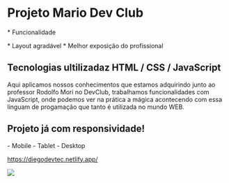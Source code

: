 <h1>Projeto Mario Dev Club</h1>
<p>* Funcionalidade</p>
* Layout agradável
* Melhor exposição do profissional
<h2>Tecnologias ultilizadaz HTML / CSS / JavaScript</h2>

<p> Aqui aplicamos nossos conhecimentos que estamos adquirindo junto ao professor Rodolfo Mori no DevClub, trabalhamos funcionalidades com JavaScript, onde podemos ver na prática a mágica acontecendo com essa linguam de progamação que tanto é utilizada no mundo WEB.</p>

<h2>Projeto já com responsividade!</h2>
<p>
  -  Mobile
  -  Tablet
  -  Desktop
</p>

https://diegodevtec.netlify.app/

<img src="https://github.com/diegodev37/Projeto-Mario-DevClub/blob/main/img/Novo%20Projeto.jpg?raw=true">
